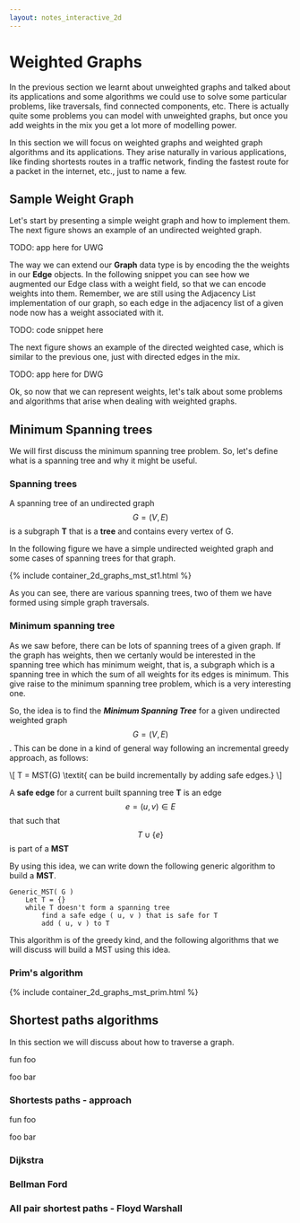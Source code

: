 ```yaml
---
layout: notes_interactive_2d
---
```


# Weighted Graphs

In the previous section we learnt about unweighted graphs and talked about its applications and some
algorithms we could use to solve some particular problems, like traversals, find connected components, etc.
There is actually quite some problems you can model with unweighted graphs, but once you add weights in the mix
you get a lot more of modelling power.

In this section we will focus on weighted graphs and weighted graph algorithms and its applications. They arise naturally
in various applications, like finding shortests routes in a traffic network, finding the fastest route for a packet in the internet, etc., just to name a few.

## Sample Weight Graph

Let's start by presenting a simple weight graph and how to implement them. The next figure shows an example
of an undirected weighted graph.

TODO: app here for UWG

The way we can extend our **Graph** data type is by encoding the the weights in our **Edge** objects. In the following snippet
you can see how we augmented our Edge class with a weight field, so that we can encode weights into them. Remember, we are still using the Adjacency List implementation of our graph, so each edge in the adjacency list of a given node now has a 
weight associated with it.

TODO: code snippet here

The next figure shows an example of the directed weighted case, which is similar to the previous one, just with directed edges in the mix.

TODO: app here for DWG

Ok, so now that we can represent weights, let's talk about some problems and algorithms that arise when dealing with weighted graphs.


## Minimum Spanning trees

We will first discuss the minimum spanning tree problem. So, let's define what is a spanning tree and why it might be useful.

### Spanning trees

A spanning tree of an undirected graph $$ G=(V,E) $$ is a subgraph **T** that is a __tree__ and contains every vertex of G.

In the following figure we have a simple undirected weighted graph and some cases of spanning trees for that graph.

{% include container_2d_graphs_mst_st1.html %}

As you can see, there are various spanning trees, two of them we have formed using simple graph traversals.

### Minimum spanning tree

As we saw before, there can be lots of spanning trees of a given graph. If the graph has weights, then we certanly would be interested in the spanning tree which has
minimum weight, that is, a subgraph which is a spanning tree in which the sum of all weights for its edges is minimum. This give raise to the minimum spanning tree problem, which
is a very interesting one.

So, the idea is to find the ***Minimum Spanning Tree*** for a given undirected weighted graph $$G=(V,E)$$. This can be done in a kind of general way following an incremental greedy approach, as follows:

\\[
    T = MST(G) \textit{ can be build incrementally by adding safe edges.}
\\]

A **safe edge** for a current built spanning tree **T** is an edge $$e = (u,v) \in E$$ that such that $$ T \cup \lbrace e \rbrace $$ is part of a **MST**

By using this idea, we can write down the following generic algorithm to build a **MST**.

```
Generic_MST( G )
    Let T = {}
    while T doesn't form a spanning tree
        find a safe edge ( u, v ) that is safe for T
        add ( u, v ) to T
```

This algorithm is of the greedy kind, and the following algorithms that we will discuss will build a MST using this idea.

### Prim's algorithm

{% include container_2d_graphs_mst_prim.html %}


## Shortest paths algorithms

In this section we will discuss about how to traverse a graph.

fun foo

foo bar

### Shortests paths - approach

fun foo



foo bar

### Dijkstra







### Bellman Ford






### All pair shortest paths - Floyd Warshall

